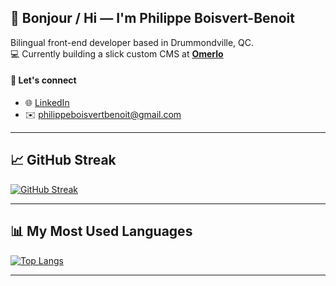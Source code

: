## 👋 Bonjour / Hi — I'm Philippe Boisvert-Benoit

Bilingual front-end developer based in Drummondville, QC.  
💻 Currently building a slick custom CMS at [**Omerlo**](https://omerlo.com/) 

#### 💬 Let's connect

- 🌐 [LinkedIn](https://www.linkedin.com/in/philippeboisvertbenoit/)
- ✉️ philippeboisvertbenoit@gmail.com

---

## 📈 GitHub Streak

[![GitHub Streak](https://github-readme-streak-stats-eight.vercel.app?user=Philboisvert&theme=nord&hide_border=true&border_radius=10&date_format=j%20M%5B%20Y%5D&exclude_days=Sun%2CSat)](https://git.io/streak-stats)

---

## 📊 My Most Used Languages

[![Top Langs](https://github-readme-stats.vercel.app/api/top-langs/?username=Philboisvert&layout=compact&theme=tokyonight&hide_border=true&langs_count=8&count_private=true)](https://github.com/anuraghazra/github-readme-stats)

---
